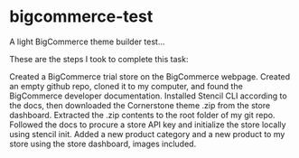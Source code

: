 # bigcommerce-test
A light BigCommerce theme builder test...

These are the steps I took to complete this task:

Created a BigCommerce trial store on the BigCommerce webpage.
Created an empty github repo, cloned it to my computer, and found the BigCommerce developer documentation. 
Installed Stencil CLI according to the docs, then downloaded the Cornerstone theme .zip from the store dashboard.
Extracted the .zip contents to the root folder of my git repo.
Followed the docs to procure a store API key and initialize the store locally using stencil init.
Added a new product category and a new product to my store using the store dashboard, images included.
